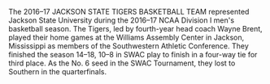 The 2016–17 JACKSON STATE TIGERS BASKETBALL TEAM represented Jackson State University during the 2016–17 NCAA Division I men's basketball season. The Tigers, led by fourth-year head coach Wayne Brent, played their home games at the Williams Assembly Center in Jackson, Mississippi as members of the Southwestern Athletic Conference. They finished the season 14–18, 10–8 in SWAC play to finish in a four-way tie for third place. As the No. 6 seed in the SWAC Tournament, they lost to Southern in the quarterfinals.

